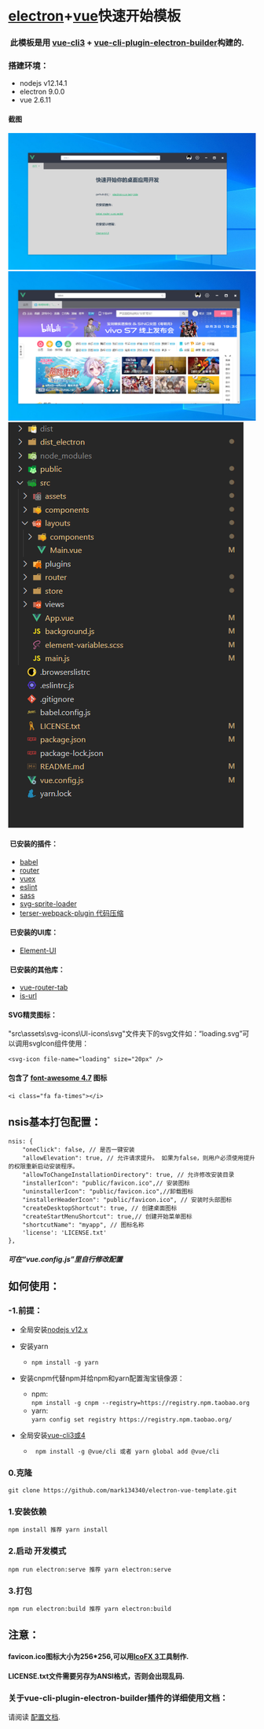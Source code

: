 # [electron](https://www.electronjs.org/)+[vue](https://cn.vuejs.org/)快速开始模板

### &nbsp;此模板是用 [vue-cli3](https://cli.vuejs.org/) + [vue-cli-plugin-electron-builder](https://nklayman.github.io/vue-cli-plugin-electron-builder/)构建的.

### 搭建环境：
- nodejs v12.14.1
- electron 9.0.0
- vue 2.6.11

#### 截图
![页面1](截图/1.png)
![页面2](截图/2.png)
![结构](截图/3.png)

#### &nbsp;已安装的插件：
+ [babel](https://github.com/vuejs/vue-cli/tree/dev/packages/%40vue/cli-plugin-babel)
+ [router](https://github.com/vuejs/vue-cli/tree/dev/packages/%40vue/cli-plugin-router)
+ [vuex](https://github.com/vuejs/vue-cli/tree/dev/packages/%40vue/cli-plugin-vuex)
+ [eslint](https://github.com/vuejs/vue-cli/tree/dev/packages/%40vue/cli-plugin-eslint/)
+ [sass](https://sass-lang.com/dart-sass)
+ [svg-sprite-loader](https://www.npmjs.com/package/svg-sprite-loader)
+ [terser-webpack-plugin 代码压缩](https://www.npmjs.com/package/terser-webpack-plugin)
#### &nbsp;已安装的UI库：
+ [Element-UI](https://element.eleme.cn/#/zh-CN/component/installation)

#### &nbsp;已安装的其他库：
+ [vue-router-tab](https://bhuh12.github.io/vue-router-tab/zh/guide/)
+ [is-url](https://www.npmjs.com/package/is-url)

#### SVG精灵图标：
"src\assets\svg-icons\UI-icons\svg"文件夹下的svg文件如：“loading.svg”可以调用svgIcon组件使用：
```
<svg-icon file-name="loading" size="20px" />
```
#### 包含了 [font-awesome 4.7](http://www.fontawesome.com.cn/) 图标
```
<i class="fa fa-times"></i>
```

## nsis基本打包配置：
```
nsis: {
    "oneClick": false, // 是否一键安装
    "allowElevation": true, // 允许请求提升。 如果为false，则用户必须使用提升的权限重新启动安装程序。
    "allowToChangeInstallationDirectory": true, // 允许修改安装目录
    "installerIcon": "public/favicon.ico",// 安装图标
    "uninstallerIcon": "public/favicon.ico",//卸载图标
    "installerHeaderIcon": "public/favicon.ico", // 安装时头部图标
    "createDesktopShortcut": true, // 创建桌面图标
    "createStartMenuShortcut": true,// 创建开始菜单图标
    "shortcutName": "myapp", // 图标名称
    'license': 'LICENSE.txt'
},
```

##### 可在“vue.config.js”里自行修改配置

## 如何使用：
### -1.前提：
+ 全局安装[nodejs v12.x](https://nodejs.org/en/)

+ 安装yarn
  + ``` npm install -g yarn ```
+ 安装cnpm代替npm并给npm和yarn配置淘宝镜像源：
  + npm: <br/>
  ``` npm install -g cnpm --registry=https://registry.npm.taobao.org ```
  + yarn:<br/>
   ``` yarn config set registry https://registry.npm.taobao.org/ ```
+ 全局安装[vue-cli3或4](https://cli.vuejs.org/)
  + &nbsp; ``` npm install -g @vue/cli 或者 yarn global add @vue/cli  ```
### 0.克隆
```
git clone https://github.com/mark134340/electron-vue-template.git
```

### 1.安装依赖
```
npm install 推荐 yarn install
```

### 2.启动 开发模式
```
npm run electron:serve 推荐 yarn electron:serve
```

### 3.打包
```
npm run electron:build 推荐 yarn electron:build
```
## 注意：
#### favicon.ico图标大小为256*256,可以用[IcoFX 3](https://www.updatestar.com/directdownload/icofx/2397493)工具制作.
#### LICENSE.txt文件需要另存为ANSI格式，否则会出现乱码.

### 关于vue-cli-plugin-electron-builder插件的详细使用文档：
请阅读 [配置文档](https://nklayman.github.io/vue-cli-plugin-electron-builder/).
